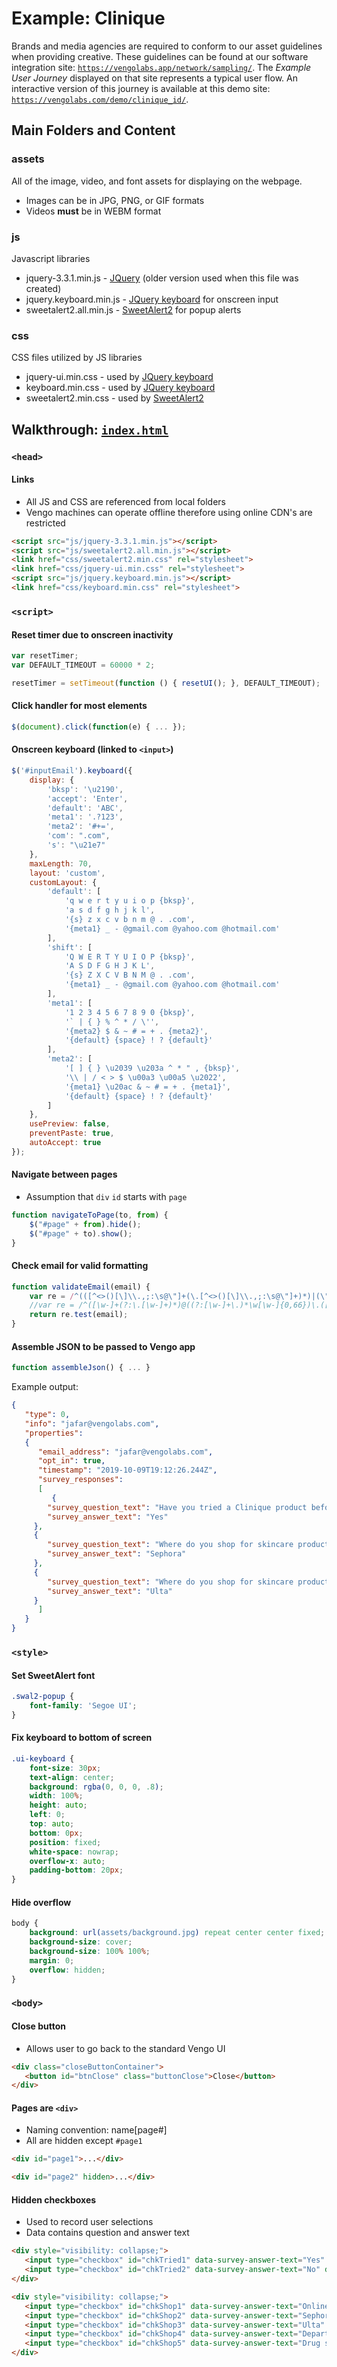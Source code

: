 # Example: Clinique
Brands and media agencies are required to conform to our asset guidelines when providing creative.
These guidelines can be found at our software integration site: [`https://vengolabs.app/network/sampling/`](https://vengolabs.app/network/sampling/).
The _Example User Journey_ displayed on that site represents a typical user flow.
An interactive version of this journey is available at this demo site: [`https://vengolabs.com/demo/clinique_id/`](https://vengolabs.com/demo/clinique_id/).

## Main Folders and Content

### assets
All of the image, video, and font assets for displaying on the webpage.
- Images can be in JPG, PNG, or GIF formats
- Videos **must** be in WEBM format

### js
Javascript libraries
- jquery-3.3.1.min.js - [JQuery](https://jquery.com/) (older version used when this file was created)
- jquery.keyboard.min.js - [JQuery keyboard](https://github.com/Mottie/Keyboard) for onscreen input
- sweetalert2.all.min.js - [SweetAlert2](https://sweetalert2.github.io/) for popup alerts

### css
CSS files utilized by JS libraries
- jquery-ui.min.css - used by [JQuery keyboard](https://github.com/Mottie/Keyboard)
- keyboard.min.css - used by [JQuery keyboard](https://github.com/Mottie/Keyboard)
- sweetalert2.min.css - used by [SweetAlert2](https://sweetalert2.github.io/)

## Walkthrough: [`index.html`](https://github.com/vengojafar/vengo-ui-task/blob/master/example/clinique/index.html)

### `<head>`

#### Links
- All JS and CSS are referenced from local folders
- Vengo machines can operate offline therefore using online CDN's are restricted

```html
<script src="js/jquery-3.3.1.min.js"></script>
<script src="js/sweetalert2.all.min.js"></script>
<link href="css/sweetalert2.min.css" rel="stylesheet">
<link href="css/jquery-ui.min.css" rel="stylesheet">
<script src="js/jquery.keyboard.min.js"></script>
<link href="css/keyboard.min.css" rel="stylesheet">
```

### `<script>`

#### Reset timer due to onscreen inactivity
```js
var resetTimer;
var DEFAULT_TIMEOUT = 60000 * 2;

resetTimer = setTimeout(function () { resetUI(); }, DEFAULT_TIMEOUT);
```

#### Click handler for most elements
```js
$(document).click(function(e) { ... });
```

#### Onscreen keyboard (linked to `<input>`)
```js
$('#inputEmail').keyboard({
	display: {
		'bksp': '\u2190',
		'accept': 'Enter',
		'default': 'ABC',
		'meta1': '.?123',
		'meta2': '#+=',
		'com': ".com",
		's': "\u21e7"
	},
	maxLength: 70,
	layout: 'custom',
	customLayout: {
		'default': [
			'q w e r t y u i o p {bksp}',
			'a s d f g h j k l',
			'{s} z x c v b n m @ . .com',
			'{meta1} _ - @gmail.com @yahoo.com @hotmail.com'
		],
		'shift': [
			'Q W E R T Y U I O P {bksp}',
			'A S D F G H J K L',
			'{s} Z X C V B N M @ . .com',
			'{meta1} _ - @gmail.com @yahoo.com @hotmail.com'
		],
		'meta1': [
			'1 2 3 4 5 6 7 8 9 0 {bksp}',
			'` | { } % ^ * / \'',
			'{meta2} $ & ~ # = + . {meta2}',
			'{default} {space} ! ? {default}'
		],
		'meta2': [
			'[ ] { } \u2039 \u203a ^ * " , {bksp}',
			'\\ | / < > $ \u00a3 \u00a5 \u2022',
			'{meta1} \u20ac & ~ # = + . {meta1}',
			'{default} {space} ! ? {default}'
		]
	},
	usePreview: false,
	preventPaste: true,
	autoAccept: true
});
```

#### Navigate between pages
- Assumption that `div` `id` starts with `page`
```js
function navigateToPage(to, from) {
	$("#page" + from).hide();
	$("#page" + to).show();
}
```

#### Check email for valid formatting
```js
function validateEmail(email) {
	var re = /^(([^<>()[\]\\.,;:\s@\"]+(\.[^<>()[\]\\.,;:\s@\"]+)*)|(\".+\"))@((\[[0-9]{1,3}\.[0-9]{1,3}\.[0-9]{1,3}\.[0-9]{1,3}\])|(([a-zA-Z\-0-9]+\.)+[a-zA-Z]{2,}))$/;
	//var re = /^([\w-]+(?:\.[\w-]+)*)@((?:[\w-]+\.)*\w[\w-]{0,66})\.([a-z]{2,6}(?:\.[a-z]{2})?)$/i;
	return re.test(email);
}
```

#### Assemble JSON to be passed to Vengo app
```js
function assembleJson() { ... }
```
Example output:
```json
{
   "type": 0,
   "info": "jafar@vengolabs.com",
   "properties":
   {
      "email_address": "jafar@vengolabs.com",
      "opt_in": true,
      "timestamp": "2019-10-09T19:12:26.244Z",
      "survey_responses":
      [
         {
	    "survey_question_text": "Have you tried a Clinique product before?",
	    "survey_answer_text": "Yes"
	 },
	 {
	    "survey_question_text": "Where do you shop for skincare products?",
	    "survey_answer_text": "Sephora"
	 },
	 {
	    "survey_question_text": "Where do you shop for skincare products?",
	    "survey_answer_text": "Ulta"
	 }
      ]
   }
}
```

### `<style>`
#### Set SweetAlert font
```css
.swal2-popup {
    font-family: 'Segoe UI';
}
```

#### Fix keyboard to bottom of screen
```css
.ui-keyboard {
    font-size: 30px;
    text-align: center;
    background: rgba(0, 0, 0, .8);
    width: 100%;
    height: auto;
    left: 0;
    top: auto;
    bottom: 0px;
    position: fixed;
    white-space: nowrap;
    overflow-x: auto;
    padding-bottom: 20px;
}
```

#### Hide overflow
```css
body {
    background: url(assets/background.jpg) repeat center center fixed;
    background-size: cover;
    background-size: 100% 100%;
    margin: 0;
    overflow: hidden;
}
```

### `<body>`

#### Close button
- Allows user to go back to the standard Vengo UI
```html
<div class="closeButtonContainer">
   <button id="btnClose" class="buttonClose">Close</button>
</div>
```

#### Pages are `<div>`
- Naming convention: name[page#]
- All are hidden except `#page1`
```html
<div id="page1">...</div>
```
```html
<div id="page2" hidden>...</div>
```

#### Hidden checkboxes
- Used to record user selections
- Data contains question and answer text
```html
<div style="visibility: collapse;">
   <input type="checkbox" id="chkTried1" data-survey-answer-text="Yes" data-survey-question-text="Have you tried a Clinique product before?"/>
   <input type="checkbox" id="chkTried2" data-survey-answer-text="No" data-survey-question-text="Have you tried a Clinique product before?"/>
</div>
```
```html
<div style="visibility: collapse;">
   <input type="checkbox" id="chkShop1" data-survey-answer-text="Online" data-survey-question-text="Where do you shop for skincare products?" />
   <input type="checkbox" id="chkShop2" data-survey-answer-text="Sephora" data-survey-question-text="Where do you shop for skincare products?" />
   <input type="checkbox" id="chkShop3" data-survey-answer-text="Ulta" data-survey-question-text="Where do you shop for skincare products?" />
   <input type="checkbox" id="chkShop4" data-survey-answer-text="Department stores" data-survey-question-text="Where do you shop for skincare products?" />
   <input type="checkbox" id="chkShop5" data-survey-answer-text="Drug stores" data-survey-question-text="Where do you shop for skincare products?" />
</div>
```
